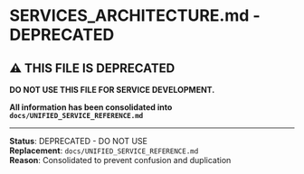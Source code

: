 # SERVICES_ARCHITECTURE.md - DEPRECATED

## ⚠️ **THIS FILE IS DEPRECATED**

**DO NOT USE THIS FILE FOR SERVICE DEVELOPMENT.**

**All information has been consolidated into `docs/UNIFIED_SERVICE_REFERENCE.md`**

---

**Status**: DEPRECATED - DO NOT USE  
**Replacement**: `docs/UNIFIED_SERVICE_REFERENCE.md`  
**Reason**: Consolidated to prevent confusion and duplication
